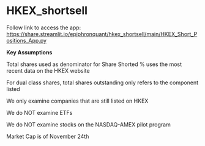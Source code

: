 # HKEX_shortsell
Follow link to access the app: https://share.streamlit.io/epiphronquant/hkex_shortsell/main/HKEX_Short_Positions_App.py

**Key Assumptions**

Total shares used as denominator for Share Shorted % uses the most recent data on the HKEX website

For dual class shares, total shares outstanding only refers to the component listed

We only examine companies that are still listed on HKEX

We do NOT examine ETFs

We do NOT examine stocks on the NASDAQ-AMEX pilot program

Market Cap is of November 24th
